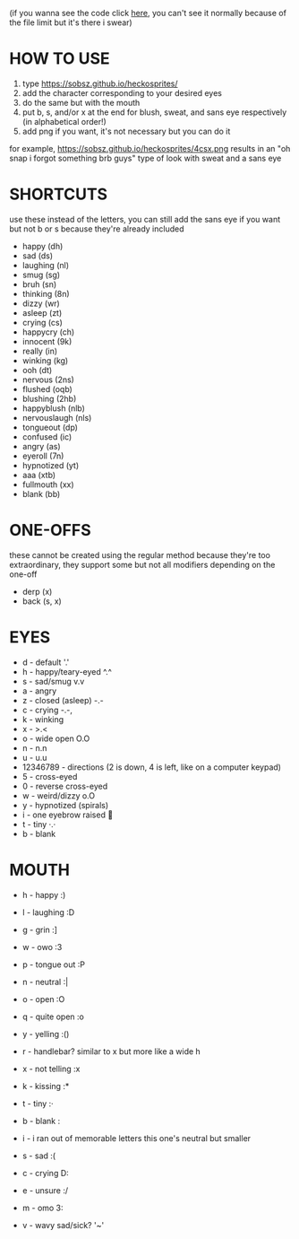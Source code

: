 (if you wanna see the code click [here](https://github.com/Sobsz/sobsz.github.io/tree/master/heckosprites/make), you can't see it normally because of the file limit but it's there i swear)

# HOW TO USE
1. type https://sobsz.github.io/heckosprites/
2. add the character corresponding to your desired eyes
3. do the same but with the mouth
4. put b, s, and/or x at the end for blush, sweat, and sans eye respectively (in alphabetical order!)
5. add png if you want, it's not necessary but you can do it

for example, https://sobsz.github.io/heckosprites/4csx.png results in an "oh snap i forgot something brb guys" type of look with sweat and a sans eye

# SHORTCUTS

use these instead of the letters, you can still add the sans eye if you want but not b or s because they're already included

- happy (dh)
- sad (ds)
- laughing (nl)
- smug (sg)
- bruh (sn)
- thinking (8n)
- dizzy (wr)
- asleep (zt)
- crying (cs)
- happycry (ch)
- innocent (9k)
- really (in)
- winking (kg)
- ooh (dt)
- nervous (2ns)
- flushed (oqb)
- blushing (2hb)
- happyblush (nlb)
- nervouslaugh (nls)
- tongueout (dp)
- confused (ic)
- angry (as)
- eyeroll (7n)
- hypnotized (yt)
- aaa (xtb)
- fullmouth (xx)
- blank (bb)

# ONE-OFFS

these cannot be created using the regular method because they're too extraordinary, they support some but not all modifiers depending on the one-off

- derp (x)
- back (s, x)

# EYES

- d - default '.'
- h - happy/teary-eyed ^.^
- s - sad/smug v.v
- a - angry
- z - closed (asleep) -.-
- c - crying -.-,
- k - winking
- x - >.<
- o - wide open O.O
- n - n.n
- u - u.u
- 12346789 - directions (2 is down, 4 is left, like on a computer keypad)
- 5 - cross-eyed
- 0 - reverse cross-eyed
- w - weird/dizzy o.O
- y - hypnotized (spirals)
- i - one eyebrow raised 🤨
- t - tiny ·.·
- b - blank

# MOUTH

- h - happy :)
- l - laughing :D
- g - grin :]
- w - owo :3
- p - tongue out :P

- n - neutral :|
- o - open :O
- q - quite open :o
- y - yelling :()
- r - handlebar? similar to x but more like a wide h
- x - not telling :x
- k - kissing :*
- t - tiny :·
- b - blank :
- i - i ran out of memorable letters this one's neutral but smaller

- s - sad :(
- c - crying D:
- e - unsure :/
- m - omo 3:
- v - wavy sad/sick? '~'